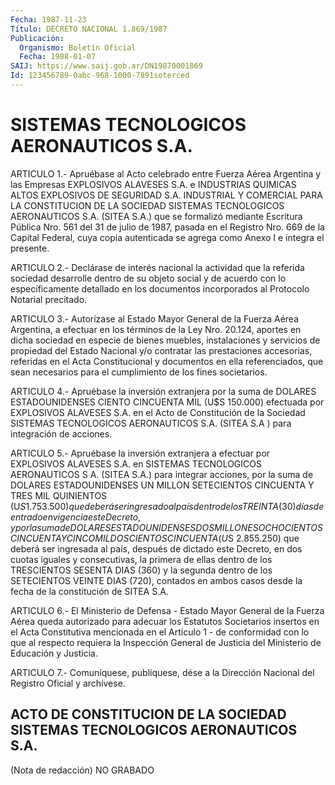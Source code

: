 ```yaml
---
Fecha: 1987-11-23
Título: DECRETO NACIONAL 1.869/1987
Publicación:
  Organismo: Boletín Oficial
  Fecha: 1988-01-07
SAIJ: https://www.saij.gob.ar/DN19870001869
Id: 123456789-0abc-968-1000-7891soterced
---
```

# SISTEMAS TECNOLOGICOS AERONAUTICOS S.A.

<a id="1"></a>
ARTICULO  1.-  Apruébase  al  Acto  celebrado  entre  Fuerza  Aérea Argentina  y  las  Empresas  EXPLOSIVOS  ALAVESES S.A. e INDUSTRIAS QUIMICAS ALTOS EXPLOSIVOS DE SEGURIDAD S.A.  INDUSTRIAL Y COMERCIAL PARA    LA   CONSTITUCION  DE  LA  SOCIEDAD  SISTEMAS  TECNOLOGICOS AERONAUTICOS  S.A. (SITEA S.A.) que se formalizó mediante Escritura Pública Nro. 561  del  31  de  julio de 1987, pasada en el Registro Nro. 669 de la Capital Federal,  cuya  copia  autenticada se agrega como Anexo I e integra el presente.

<a id="2"></a>
ARTICULO  2.-  Declárase  de  interés  nacional la actividad que la referida  sociedad  desarrolle  dentro de su  objeto  social  y  de acuerdo  con  lo  específicamente  detallado    en  los  documentos incorporados al Protocolo Notarial precitado.

<a id="3"></a>
ARTICULO  3.- Autorízase al Estado Mayor General de la Fuerza Aérea Argentina,  a  efectuar  en  los  términos  de  la Ley Nro. 20.124, aportes en dicha sociedad en especie de bienes muebles, instalaciones  y  servicios  de propiedad del Estado  Nacional  y/o contratar  las  prestaciones  accesorias,   referidas  en  el  Acta Constitucional  y  documentos  en  ella  referenciados,   que  sean necesarios    para   el  cumplimiento  de  los  fines  societarios.

<a id="4"></a>
ARTICULO  4.-  Apruébase  la  inversión  extranjera  por la suma de DOLARES    ESTADOUNIDENSES   CIENTO  CINCUENTA  MIL  (U$S  150.000) efectuada por EXPLOSIVOS ALAVESES  S.A.  en el Acto de Constitución de la Sociedad SISTEMAS TECNOLOGICOS AERONAUTICOS  S.A.  (SITEA S.A ) para integración de acciones.

<a id="5"></a>
ARTICULO  5.-  Apruébase  la  inversión  extranjera  a efectuar por EXPLOSIVOS  ALAVESES  S.A. en SISTEMAS TECNOLOGICOS AERONAUTICOS  S A. (SITEA S.A.) para integrar  acciones,  por  la  suma  de DOLARES ESTADOUNIDENSES    UN  MILLON  SETECIENTOS  CINCUENTA  Y  TRES  MIL QUINIENTOS (U$S 1.753.500)  que deberá ser ingresado al país dentro de los TREINTA (30) días de entrado  en  vigencia  este  Decreto, y por  la  suma  de  DOLARES ESTADOUNIDENSES DOS MILLONES OCHOCIENTOS CINCUENTA Y CINCO MIL  DOSCIENTOS  CINCUENTA  (U$S  2.855.250)  que deberá  ser  ingresada al país, después de dictado este Decreto, en dos cuotas iguales  y  consecutivas,  la primera de ellas dentro de los  TRESCIENTOS  SESENTA DIAS (360) y la  segunda  dentro  de  los SETECIENTOS VEINTE  DIAS  (720),  contados  en ambos casos desde la fecha de la constitución de SITEA S.A.

<a id="6"></a>
ARTICULO  6.- El Ministerio de Defensa - Estado Mayor General de la Fuerza  Aérea    queda    autorizado  para  adecuar  los  Estatutos Societarios  insertos en el  Acta  Constitutiva  mencionada  en  el Artículo 1  -  de  conformidad  con  lo que al respecto requiera la Inspección  General  de  Justicia  del Ministerio  de  Educación  y Justicia.

<a id="7"></a>
ARTICULO  7.- Comuníquese, publíquese, dése a la Dirección Nacional del Registro Oficial y archívese.

## ACTO DE CONSTITUCION DE LA SOCIEDAD SISTEMAS TECNOLOGICOS AERONAUTICOS S.A.

<a id="1"></a>
(Nota de redacción) NO GRABADO